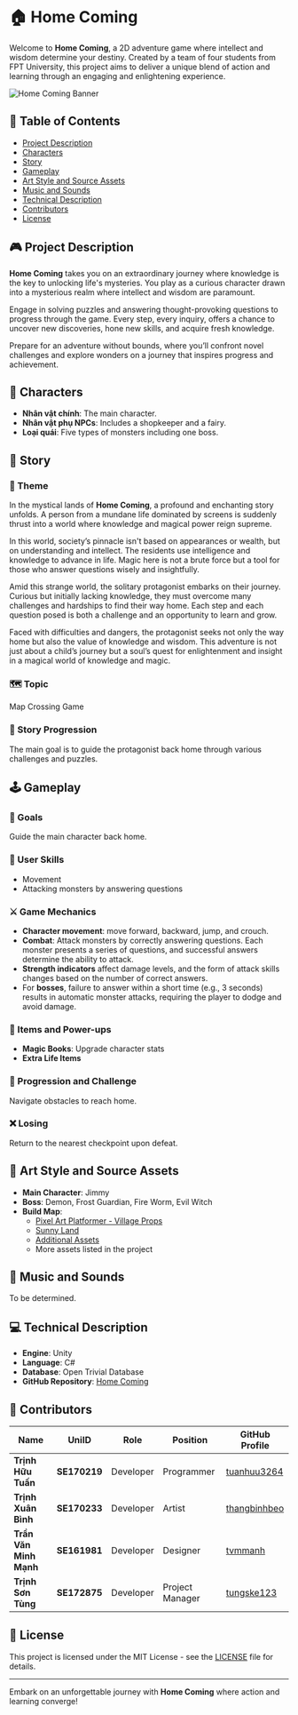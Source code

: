 # 🏠 Home Coming

Welcome to **Home Coming**, a 2D adventure game where intellect and wisdom determine your destiny. Created by a team of four students from FPT University, this project aims to deliver a unique blend of action and learning through an engaging and enlightening experience.

![Home Coming Banner](https://i.imghippo.com/files/GEIik1720677900.jpg)

## 📜 Table of Contents
- [Project Description](#-project-description)
- [Characters](#-characters)
- [Story](#-story)
- [Gameplay](#-gameplay)
- [Art Style and Source Assets](#-art-style-and-source-assets)
- [Music and Sounds](#-music-and-sounds)
- [Technical Description](#-technical-description)
- [Contributors](#-contributors)
- [License](#-license)

## 🎮 Project Description
**Home Coming** takes you on an extraordinary journey where knowledge is the key to unlocking life's mysteries. You play as a curious character drawn into a mysterious realm where intellect and wisdom are paramount.

Engage in solving puzzles and answering thought-provoking questions to progress through the game. Every step, every inquiry, offers a chance to uncover new discoveries, hone new skills, and acquire fresh knowledge.

Prepare for an adventure without bounds, where you’ll confront novel challenges and explore wonders on a journey that inspires progress and achievement.

## 👥 Characters
- **Nhân vật chính**: The main character.
- **Nhân vật phụ NPCs**: Includes a shopkeeper and a fairy.
- **Loại quái**: Five types of monsters including one boss.

## 📖 Story
### 🧩 Theme
In the mystical lands of **Home Coming**, a profound and enchanting story unfolds. A person from a mundane life dominated by screens is suddenly thrust into a world where knowledge and magical power reign supreme.

In this world, society’s pinnacle isn't based on appearances or wealth, but on understanding and intellect. The residents use intelligence and knowledge to advance in life. Magic here is not a brute force but a tool for those who answer questions wisely and insightfully.

Amid this strange world, the solitary protagonist embarks on their journey. Curious but initially lacking knowledge, they must overcome many challenges and hardships to find their way home. Each step and each question posed is both a challenge and an opportunity to learn and grow.

Faced with difficulties and dangers, the protagonist seeks not only the way home but also the value of knowledge and wisdom. This adventure is not just about a child’s journey but a soul’s quest for enlightenment and insight in a magical world of knowledge and magic.

### 🗺️ Topic
Map Crossing Game

### 🔄 Story Progression
The main goal is to guide the protagonist back home through various challenges and puzzles.

## 🕹️ Gameplay
### 🎯 Goals
Guide the main character back home.

### 🧠 User Skills
- Movement
- Attacking monsters by answering questions

### ⚔️ Game Mechanics
- **Character movement**: move forward, backward, jump, and crouch.
- **Combat**: Attack monsters by correctly answering questions. Each monster presents a series of questions, and successful answers determine the ability to attack.
- **Strength indicators** affect damage levels, and the form of attack skills changes based on the number of correct answers.
- For **bosses**, failure to answer within a short time (e.g., 3 seconds) results in automatic monster attacks, requiring the player to dodge and avoid damage.

### 💎 Items and Power-ups
- **Magic Books**: Upgrade character stats
- **Extra Life Items**

### 🔄 Progression and Challenge
Navigate obstacles to reach home.

### ❌ Losing
Return to the nearest checkpoint upon defeat.

## 🎨 Art Style and Source Assets
- **Main Character**: Jimmy
- **Boss**: Demon, Frost Guardian, Fire Worm, Evil Witch
- **Build Map**: 
  - [Pixel Art Platformer - Village Props](https://assetstore.unity.com/packages/2d/environments/pixel-art-gem-pack-animated-277559)
  - [Sunny Land](https://assetstore.unity.com/packages/2d/environments/pixel-art-bush-pack-279945)
  - [Additional Assets](https://assetstore.unity.com/packages/2d/environments/platformer-fantasy-set1-159063)
  - More assets listed in the project

## 🎵 Music and Sounds
To be determined.

## 💻 Technical Description
- **Engine**: Unity
- **Language**: C#
- **Database**: Open Trivial Database
- **GitHub Repository**: [Home Coming](https://github.com/tvmmanh/pru212-comehomegame)

## 👥 Contributors

| Name       | UniID | Role        | Position        | GitHub Profile                        |
|------------|-------|-------------|-----------------|---------------------------------------|
| **Trịnh Hữu Tuấn**   | **SE170219**| Developer   | Programmer      | [tuanhuu3264](https://github.com/tuanhuu3264)         |
| **Trịnh Xuân Bình**   | **SE170233**| Developer   | Artist          | [thangbinhbeo](https://github.com/thangbinhbeo)         |
| **Trần Văn Minh Mạnh**   | **SE161981**| Developer   | Designer        | [tvmmanh](https://github.com/tvmmanh)         |
| **Trịnh Sơn Tùng**   | **SE172875**| Developer   | Project Manager | [tungske123](https://github.com/tungske123)         |

## 📜 License
This project is licensed under the MIT License - see the [LICENSE](LICENSE) file for details.

---

Embark on an unforgettable journey with **Home Coming** where action and learning converge!
